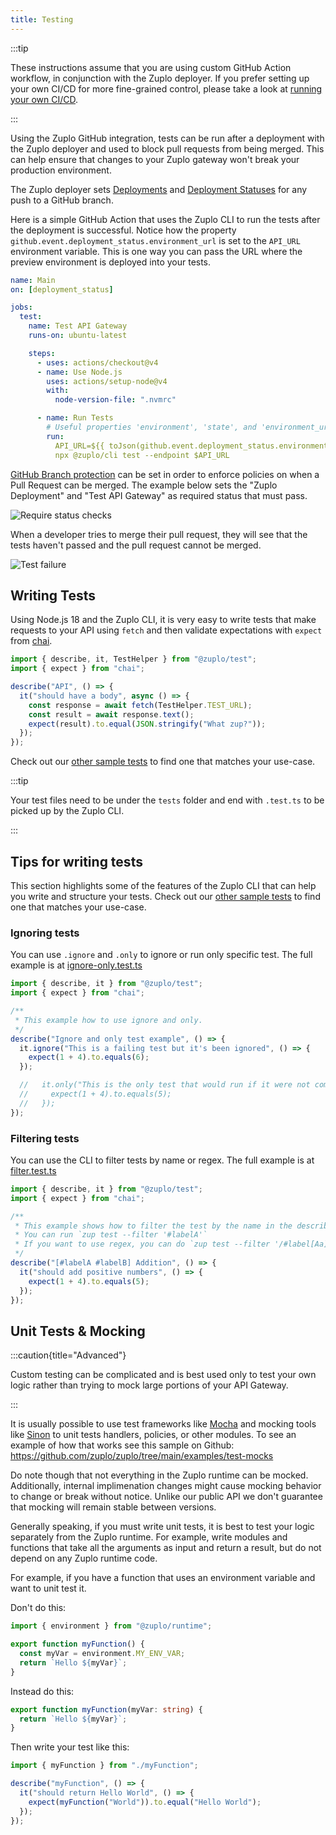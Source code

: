 ```yaml
---
title: Testing
---
```


:::tip

These instructions assume that you are using custom GitHub Action workflow, in
conjunction with the Zuplo deployer. If you prefer setting up your own CI/CD for
more fine-grained control, please take a look at
[running your own CI/CD](../articles/custom-ci-cd.md).

:::

Using the Zuplo GitHub integration, tests can be run after a deployment with the
Zuplo deployer and used to block pull requests from being merged. This can help
ensure that changes to your Zuplo gateway won't break your production
environment.

The Zuplo deployer sets
[Deployments](https://docs.github.com/en/rest/deployments/deployments) and
[Deployment Statuses](https://docs.github.com/en/rest/deployments/statuses) for
any push to a GitHub branch.

Here is a simple GitHub Action that uses the Zuplo CLI to run the tests after
the deployment is successful. Notice how the property
`github.event.deployment_status.environment_url` is set to the `API_URL`
environment variable. This is one way you can pass the URL where the preview
environment is deployed into your tests.

```yaml title="/.github/workflows/main.yaml"
name: Main
on: [deployment_status]

jobs:
  test:
    name: Test API Gateway
    runs-on: ubuntu-latest

    steps:
      - uses: actions/checkout@v4
      - name: Use Node.js
        uses: actions/setup-node@v4
        with:
          node-version-file: ".nvmrc"

      - name: Run Tests
        # Useful properties 'environment', 'state', and 'environment_url'
        run:
          API_URL=${{ toJson(github.event.deployment_status.environment_url) }}
          npx @zuplo/cli test --endpoint $API_URL
```

[GitHub Branch protection](https://docs.github.com/en/repositories/configuring-branches-and-merges-in-your-repository/defining-the-mergeability-of-pull-requests/about-protected-branches)
can be set in order to enforce policies on when a Pull Request can be merged.
The example below sets the "Zuplo Deployment" and "Test API Gateway" as required
status that must pass.

![Require status checks](https://cdn.zuplo.com/assets/a1d7c322-125d-4d80-add0-fbfb65ccfea1.png)

When a developer tries to merge their pull request, they will see that the tests
haven't passed and the pull request cannot be merged.

![Test failure](https://cdn.zuplo.com/assets/3f3292a3-075c-4568-afb2-00c24e704f03.png)

## Writing Tests

Using Node.js 18 and the Zuplo CLI, it is very easy to write tests that make
requests to your API using `fetch` and then validate expectations with `expect`
from [chai](https://www.chaijs.com/api/bdd/).

```js title="/tests/my-test.test.ts"
import { describe, it, TestHelper } from "@zuplo/test";
import { expect } from "chai";

describe("API", () => {
  it("should have a body", async () => {
    const response = await fetch(TestHelper.TEST_URL);
    const result = await response.text();
    expect(result).to.equal(JSON.stringify("What zup?"));
  });
});
```

Check out our
[other sample tests](https://github.com/zuplo/zup-cli-example-project/tree/main/tests)
to find one that matches your use-case.

:::tip

Your test files need to be under the `tests` folder and end with `.test.ts` to
be picked up by the Zuplo CLI.

:::

## Tips for writing tests

This section highlights some of the features of the Zuplo CLI that can help you
write and structure your tests. Check out our
[other sample tests](https://github.com/zuplo/zup-cli-example-project/tree/main/tests)
to find one that matches your use-case.

### Ignoring tests

You can use `.ignore` and `.only` to ignore or run only specific test. The full
example is at
[ignore-only.test.ts](https://github.com/zuplo/zup-cli-example-project/blob/main/tests/ignore-only.test.ts)

```js title="/tests/ignore-only.test.ts"
import { describe, it } from "@zuplo/test";
import { expect } from "chai";

/**
 * This example how to use ignore and only.
 */
describe("Ignore and only test example", () => {
  it.ignore("This is a failing test but it's been ignored", () => {
    expect(1 + 4).to.equals(6);
  });

  //   it.only("This is the only test that would run if it were not commented out", () => {
  //     expect(1 + 4).to.equals(5);
  //   });
});
```

### Filtering tests

You can use the CLI to filter tests by name or regex. The full example is at
[filter.test.ts](https://github.com/zuplo/zup-cli-example-project/blob/main/tests/filter.test.ts)

```js title="/tests/filter.test.ts"
import { describe, it } from "@zuplo/test";
import { expect } from "chai";

/**
 * This example shows how to filter the test by the name in the describe() function.
 * You can run `zup test --filter '#labelA'`
 * If you want to use regex, you can do `zup test --filter '/#label[Aa]/'`
 */
describe("[#labelA #labelB] Addition", () => {
  it("should add positive numbers", () => {
    expect(1 + 4).to.equals(5);
  });
});
```

## Unit Tests & Mocking

:::caution{title="Advanced"}

Custom testing can be complicated and is best used only to test your own logic
rather than trying to mock large portions of your API Gateway.

:::

It is usually possible to use test frameworks like
[Mocha](https://github.com/zuplo/zuplo/tree/main/examples/test-mocks) and
mocking tools like [Sinon](https://sinonjs.org/) to unit tests handlers,
policies, or other modules. To see an example of how that works see this sample
on Github: https://github.com/zuplo/zuplo/tree/main/examples/test-mocks

Do note though that not everything in the Zuplo runtime can be mocked.
Additionally, internal implimenation changes might cause mocking behavior to
change or break without notice. Unlike our public API we don't guarantee that
mocking will remain stable between versions.

Generally speaking, if you must write unit tests, it is best to test your logic
separately from the Zuplo runtime. For example, write modules and functions that
take all the arguments as input and return a result, but do not depend on any
Zuplo runtime code.

For example, if you have a function that uses an environment variable and want
to unit test it.

Don't do this:

```ts
import { environment } from "@zuplo/runtime";

export function myFunction() {
  const myVar = environment.MY_ENV_VAR;
  return `Hello ${myVar}`;
}
```

Instead do this:

```ts
export function myFunction(myVar: string) {
  return `Hello ${myVar}`;
}
```

Then write your test like this:

```ts
import { myFunction } from "./myFunction";

describe("myFunction", () => {
  it("should return Hello World", () => {
    expect(myFunction("World")).to.equal("Hello World");
  });
});
```
